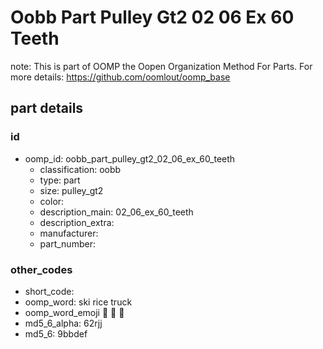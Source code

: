 # Oobb Part Pulley Gt2 02 06 Ex 60 Teeth  

note: This is part of OOMP the Oopen Organization Method For Parts. For more details: https://github.com/oomlout/oomp_base

##  part details





### id
* oomp_id: oobb_part_pulley_gt2_02_06_ex_60_teeth
  * classification: oobb
  * type: part
  * size: pulley_gt2
  * color: 
  * description_main: 02_06_ex_60_teeth
  * description_extra: 
  * manufacturer: 
  * part_number: 

### other_codes
* short_code: 
* oomp_word: ski rice truck
* oomp_word_emoji :ski: :rice: :truck:
* md5_6_alpha: 62rjj
* md5_6: 9bbdef